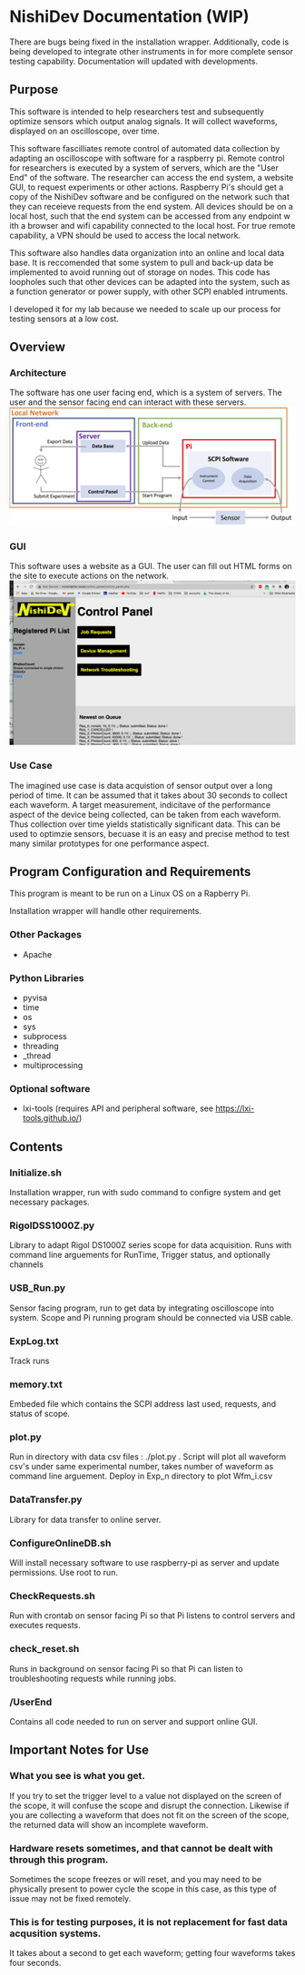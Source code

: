 # NishiDev Documentation (WIP)
There are bugs being fixed in the installation wrapper. 
Additionally, code is being developed to integrate other instruments in for more complete sensor testing capability. 
Documentation will updated with developments. 

## Purpose
This software is intended to help researchers test and subsequently optimize sensors which output analog signals. It will collect waveforms, displayed on an oscilloscope, over time. 

This software fascilliates remote control of automated data collection by adapting an oscilloscope with software for a raspberry pi. Remote control for researchers is executed by a system of servers, which are the "User End" of the software. The researcher can access the end system, a website GUI, to request experiments or other actions. Raspberry Pi's should get a copy of the NishiDev software and be configured on the network such that they can receieve requests from the end system. All devices should be on a local host, such that the end system can be accessed from any endpoint w
ith a browser and wifi capability connected to the local host. For true remote capability, a VPN should be used to access the local network.
 
This software also handles data organization into an online and local data base. It is reccomended that some system to pull and back-up data be implemented to avoid running out of storage on nodes. This code has loopholes such that other devices can be adapted into the system, such as a function generator or power supply, with other SCPI enabled intruments. 

I developed it for my lab because we needed to scale up our process for testing sensors at a low cost. 


## Overview 

### Architecture
The software has one user facing end, which is a system of servers. The user and the sensor facing end can interact with these servers. 
![SCHEME](https://github.com/rnnisi/NishiDev/blob/main/schematic.png)

### GUI
This software uses a website as a GUI. The user can fill out HTML forms on the site to execute actions on the network. 
![GUI](https://github.com/rnnisi/NishiDev/blob/main/GUI.png)

### Use Case
The imagined use case is data acquistion of sensor output over a long period of time. It can be assumed that it takes about 30 seconds to collect each waveform. A target measurement, indicitave of the performance aspect of the device being collected, can be taken from each waveform. Thus collection over time yields statistically significant data. This can be used to optimzie sensors, becuase it is an easy and precise method to test many similar prototypes for one performance aspect. 


## Program Configuration and Requirements
This program is meant to be run on a Linux OS on a Rapberry Pi.

Installation wrapper will handle other requirements. 

### Other Packages
- Apache 

### Python Libraries 
- pyvisa
- time
- os
- sys
- subprocess
- threading
- _thread
- multiprocessing

### Optional software
- lxi-tools (requires API and peripheral software, see https://lxi-tools.github.io/) 

## Contents

### Initialize.sh
Installation wrapper, run with sudo command to configre system and get necessary packages. 

### RigolDSS1000Z.py
Library to adapt Rigol DS1000Z series scope for data acquisition. Runs with command line arguements for RunTime, Trigger status, and optionally channels 

### USB_Run.py
Sensor facing program, run to get data by integrating oscilloscope into system. Scope and Pi running program should be connected via USB cable. 

### ExpLog.txt 
Track runs

### memory.txt
Embeded file which contains the SCPI address last used, requests, and status of scope.
  
### plot.py
Run in directory with data csv files : ./plot.py <waveform number>. Script will plot all waveform csv's under same experimental number, takes number of waveform as command line arguement. Deploy in Exp_n directory to plot Wfm_i.csv

### DataTransfer.py
Library for data transfer to online server. 

### ConfigureOnlineDB.sh
Will install necessary software to use raspberry-pi as server and update permissions. Use root to run.

### CheckRequests.sh
Run with crontab on sensor facing Pi so that Pi listens to control servers and executes requests. 

### check_reset.sh
Runs in background on sensor facing Pi so that Pi can listen to troubleshooting requests while running jobs. 

### /UserEnd
Contains all code needed to run on server and support online GUI. 



## Important Notes for Use

### What you see is what you get. 
If you try to set the trigger level to a value not displayed on the screen of the scope, it will confuse the scope and disrupt the connection. Likewise if you are collecting a waveform that does not fit on the screen of the scope, the returned data will show an incomplete waveform. 

### Hardware resets sometimes, and that cannot be dealt with through this program. 
Sometimes the scope freezes or will reset, and you may need to be physically present to power cycle the scope in this case, as this type of issue may not be fixed remotely. 

### This is for testing purposes, it is not replacement for fast data acqusition systems.
It takes about a second to get each waveform; getting four waveforms takes four seconds. 


